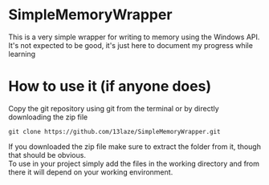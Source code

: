 # SimpleMemoryWrapper
This is a very simple wrapper for writing to memory using the Windows API. 
It's not expected to be good, it's just here to document my progress while learning

# How to use it (if anyone does)
Copy the git repository using git from the terminal or by directly downloading the zip file
```
git clone https://github.com/13laze/SimpleMemoryWrapper.git
```

If you downloaded the zip file make sure to extract the folder from it, though that should be obvious.  
To use in your project simply add the files in the working directory and from there it will depend on your working environment.
